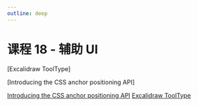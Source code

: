 ```yaml
---
outline: deep
---
```


# 课程 18 - 辅助 UI

[Excalidraw ToolType]

[Introducing the CSS anchor positioning API]

[Introducing the CSS anchor positioning API](https://developer.chrome.com/blog/anchor-positioning-api)
[Excalidraw ToolType](https://github.com/excalidraw/excalidraw/blob/master/packages/excalidraw/types.ts#L115-L130)
